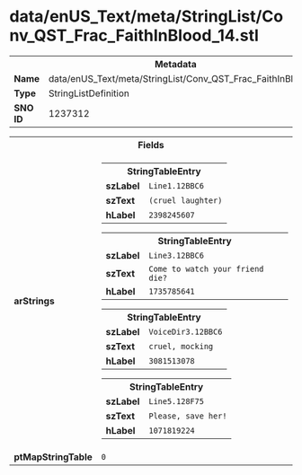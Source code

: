 <h1>data/enUS_Text/meta/StringList/Conv_QST_Frac_FaithInBlood_14.stl</h1><table><tr><th colspan="100%">Metadata</th></tr><tr><td><b>Name</b></td><td>data/enUS_Text/meta/StringList/Conv_QST_Frac_FaithInBlood_14.stl</td></tr><tr><td><b>Type</b></td><td>StringListDefinition</td></tr><tr><td><b>SNO ID</b></td><td>1237312</td></tr></table>

<table><tr><th colspan="100%">Fields</th></tr><tr><td><b>arStrings</b></td><td><table><tr><th colspan="100%">StringTableEntry</th></tr><tr><td><b>szLabel</b></td><td><code>Line1.12BBC6</code></td></tr><tr><td><b>szText</b></td><td><code>(cruel laughter)</code></td></tr><tr><td><b>hLabel</b></td><td><code>2398245607</code></td></tr></table>


<table><tr><th colspan="100%">StringTableEntry</th></tr><tr><td><b>szLabel</b></td><td><code>Line3.12BBC6</code></td></tr><tr><td><b>szText</b></td><td><code>Come to watch your friend die?</code></td></tr><tr><td><b>hLabel</b></td><td><code>1735785641</code></td></tr></table>


<table><tr><th colspan="100%">StringTableEntry</th></tr><tr><td><b>szLabel</b></td><td><code>VoiceDir3.12BBC6</code></td></tr><tr><td><b>szText</b></td><td><code>cruel, mocking</code></td></tr><tr><td><b>hLabel</b></td><td><code>3081513078</code></td></tr></table>


<table><tr><th colspan="100%">StringTableEntry</th></tr><tr><td><b>szLabel</b></td><td><code>Line5.128F75</code></td></tr><tr><td><b>szText</b></td><td><code>Please, save her!</code></td></tr><tr><td><b>hLabel</b></td><td><code>1071819224</code></td></tr></table>


</td></tr><tr><td><b>ptMapStringTable</b></td><td><code>0</code></td></tr></table>

